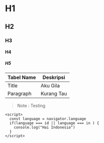 # H1
## H2
### H3
#### H4
##### H5

| Tabel Name  | Deskripsi   |
| ----------- | ----------- |
| Title       | Aku Gila    |
| Paragraph   | Kurang Tau  |

> Note : Testing 

```
<script>
  const language = navigator.language
  if(language === id || language === in ) {
    console.log("Hai Indonesia")
  }
</script>
```
